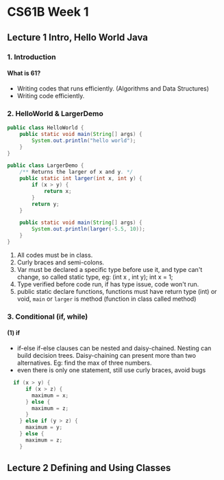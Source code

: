 # CS61B Week 1

## Lecture 1 Intro, Hello World Java

### 1. Introduction

#### What is 61?

* Writing codes that runs efficiently. \(Algorithms and Data Structures\)
* Writing code efficiently.

### 2. HelloWorld & LargerDemo

```java
public class HelloWorld {
	public static void main(String[] args) {
		System.out.println("hello world");
	}
}
```

```java
public class LargerDemo {
	/** Returns the larger of x and y. */
	public static int larger(int x, int y) {
		if (x > y) {
			return x;
		}
		return y;
	}

	public static void main(String[] args) {
		System.out.println(larger(-5.5, 10));
	}
} 
```

1. All codes must be in class.
2. Curly braces and semi-colons.
3. Var must be declared a specific type before use it, and type can't change, so called static type,  eg: \(int x , int y\); int x = 1;
4. Type verified before code run, if has type issue, code won't run.
5. public static declare functions, functions must have return type \(int\) or void, `main` or `larger` is method \(function in class called method\) 

### 3. Conditional \(if, while\)

#### \(1\) if 

* if-else if-else clauses can be nested and daisy-chained. Nesting can build decision trees. Daisy-chaining can present more than two alternatives. Eg: find the max of three numbers.
* even there is only one statement, still use curly braces, avoid bugs

```java
  if (x > y) {
      if (x > z) {
        maximum = x;
      } else {
        maximum = z;
      }
    } else if (y > z) {
      maximum = y;
    } else {
      maximum = z;
    }
```

## Lecture 2 Defining and Using Classes






